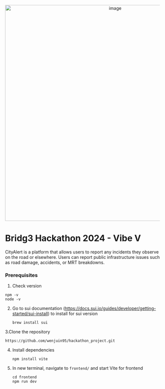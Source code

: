 
<p align="center">
  <img width="701" alt="image" src="https://github.com/user-attachments/assets/2fa4f289-51b9-4707-823e-012b50c55569">
</p>



<h1>Bridg3 Hackathon 2024 - Vibe V </h1>

CityAlert is a platform that allows users to report any incidents they observe on the road or elsewhere. Users can report public infrastructure issues such as road damage, accidents, or MRT breakdowns.

### Prerequisites

1. Check version

```
npm -v
node -v
```
 

2. Go to sui documentation (https://docs.sui.io/guides/developer/getting-started/sui-install) to install for sui version
   ```
   brew install sui
   
3.Clone the repository

	
	https://github.com/wenjuin95/hackathon_project.git
	

4. Install dependencies

	```
	npm install vite
	```

5. In new terminal, navigate to `frontend/` and start Vite for frontend

    ```
    cd frontend
    npm run dev
    ```
